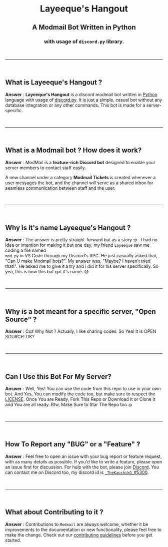 <div align="center">

# Layeeque's Hangout
## A Modmail Bot Written in Python
### with usage of <code>discord.py</code> library.

</div>
<div>
<br>
<hr>
<br>

## What is Layeeque's Hangout ?

**Answer** : **Layeeque's Hangout** is a discord modmail bot written in [Python](https://python.org) language with usage of [discord.py](https://github.com/Rapptz/discord.py). It is just a simple, casual bot without any database integration or any other commands. This bot is made for a server-specific.

<br>
<hr>
<br>

## What is a **Modmail** bot ? How does it work?

**Answer** : ModMail is a **feature-rich Discord bot** designed to enable your server members to contact staff easily. <p> A new channel under a category **Modmail Tickets** is created whenever a user messages the bot, and the channel will serve as a shared inbox for seamless communication between staff and the user.</p>

<br>
<hr>
<br>

## Why is it's name **Layeeque's Hangout** ?

**Answer** : The answer is pretty straight-forward but as a story :p . I had no idea or intention for making it but one day, my friend <code>Layeeque</code> saw me coding a file named <code> mod.py</code> in VS Code through my Discord's RPC. He just casually asked that, "Can U make Modmail bots?". My answer was, "Maybe? I haven't tried that!". He asked me to give it a try and i did it for his server specifically. So yea, this is how this bot got it's name. 😅

<br>
<hr>
<br>

## Why is a bot meant for a specific server, "Open Source" ?

**Answer** : Coz Why Not ? Actually, I like sharing codes. So Yea! It is OPEN SOURCE! OK?

<br>
<hr>
<br>

## Can I Use this Bot For My Server?

**Answer** : Well, Yes! You can use the code from this repo to use in your own bot. And Yes, You can modify the code too, but make sure to respect the [LICENSE](https://github.com/TheKaushikGoswami/lyq-hangout-modmail/blob/main/LICENSE). Once You are Ready, Fork This Repo or Download It or Clone it and You are all ready. Btw, Make Sure to Star The Repo too :p

<br>
<hr>
<br>

## How To Report any "BUG" or a "Feature" ?

**Answer** : Feel free to open an issue with your bug report or feature request, with as many details as possible. If you'd like to write a feature, please open an issue first for discussion. For help with the bot, please join [Discord](https://discord.gg/EdHv7ZgF3M). You can contact me on Discord too, my discord id is [`_TheKaushikG_`#5300](https://discordapp.com/users/737903565313409095).

<br>
<hr>
<br>

## What about Contributing to it ?

**Answer** : Contributions to `Modmail` are always welcome, whether it be improvements to the documentation or new functionality, please feel free to make the change. Check out our [contributing guidelines](https://github.com/TheKaushikGoswami/lyq-hangout-modmail/blob/master/.github/CONTRIBUTING.md) before you get started.